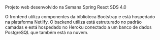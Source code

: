 Projeto web desenvolvido na Semana Spring React SDS 4.0

O frontend utiliza componentes da biblioteca Bootstrap e está hospedado na plataforma Netlify.
O backend utiliza está estruturado no padrão camadas e está hospedado no Heroku conectado a um banco de dados PostgreSQL que também está na nuvem.

